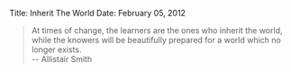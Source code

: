 Title: Inherit The World
Date: February 05, 2012

> At times of change, the learners are the ones who inherit the world, 
> while the knowers will be beautifully prepared for a world which no longer 
> exists.  
-- Allistair Smith

